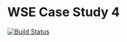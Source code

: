<h1>WSE Case Study 4</h1>


[![Build Status](https://dev.azure.com/WSE-r0794174/WSE_CASE4/_apis/build/status/Michiel-VE.WSE_case4_java?branchName=main&jobName=Job)](https://dev.azure.com/WSE-r0794174/WSE_CASE4/_build/latest?definitionId=1&branchName=main)
